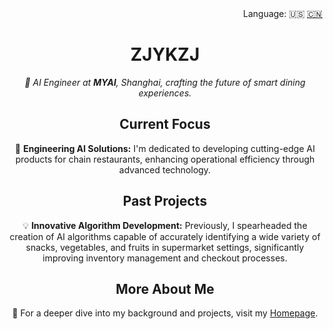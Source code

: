 <div align="right">
  Language:
    🇺🇸
  <a title="Chinese" href="./README.zh-CN.md">🇨🇳</a>
</div>

<!-- GitHub Profile Header -->
<h1 align="center">ZJYKZJ</h1>
<p align="center">
  <em>🎯 AI Engineer at <strong>MYAI</strong>, Shanghai, crafting the future of smart dining experiences.</em>
</p>

<!-- Current Work -->
<h2 align="center">Current Focus</h2>
<p align="center">
  🌱 <strong>Engineering AI Solutions:</strong> I'm dedicated to developing cutting-edge AI products for chain restaurants, enhancing operational efficiency through advanced technology.
</p>

<!-- Previous Work -->
<h2 align="center">Past Projects</h2>
<p align="center">
  💡 <strong>Innovative Algorithm Development:</strong> Previously, I spearheaded the creation of AI algorithms capable of accurately identifying a wide variety of snacks, vegetables, and fruits in supermarket settings, significantly improving inventory management and checkout processes.
</p>

<!-- Further Information -->
<h2 align="center">More About Me</h2>
<p align="center">
  📄 For a deeper dive into my background and projects, visit my <a href="https://blog.zjykzj.cn/about/">Homepage</a>.
</p>